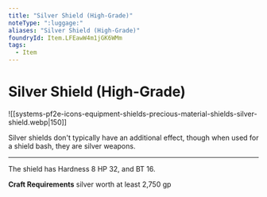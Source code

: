 ```yaml
---
title: "Silver Shield (High-Grade)"
noteType: ":luggage:"
aliases: "Silver Shield (High-Grade)"
foundryId: Item.LFEawW4m1jGK6WMm
tags:
  - Item
---
```


# Silver Shield (High-Grade)
![[systems-pf2e-icons-equipment-shields-precious-material-shields-silver-shield.webp|150]]

Silver shields don't typically have an additional effect, though when used for a shield bash, they are silver weapons.

* * *

The shield has Hardness 8 HP 32, and BT 16.

**Craft Requirements** silver worth at least 2,750 gp
